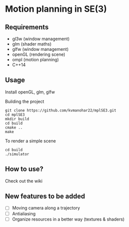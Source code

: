 # Motion planning in SE(3)

## Requirements
- gl3w (window management)
- glm (shader maths)
- glfw (window management)
- openGL (rendering scene)
- ompl (motion planning)
- C++14

## Usage
Install openGL, glm, glfw

Building the project
```
git clone https://github.com/kvmanohar22/mplSE3.git
cd mplSE3
mkdir build
cd build
cmake ..
make
``` 

To render a simple scene
```
cd build
./simulator
``` 

## How to use?
Check out the wiki

## New features to be added
- [ ] Moving camera along a trajectory
- [ ] Antialiasing
- [ ] Organize resources in a better way (textures & shaders)
